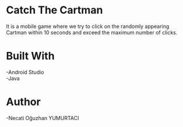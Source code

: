 # Catch The Cartman

It is a mobile game where we try to click on the randomly appearing Cartman within 10 seconds and exceed the maximum number of clicks.

# Built With

 -Android Studio<br>
 -Java
 
 # Author
 
 -Necati Oğuzhan YUMURTACI

